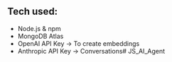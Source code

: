 
## Tech used:

- Node.js & npm
- MongoDB Atlas
- OpenAI API Key -> To create embeddings
- Anthropic API Key -> Conversations# JS_AI_Agent

